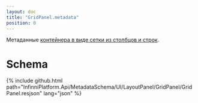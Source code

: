 ```yaml
---
layout: doc
title: "GridPanel.metadata"
position: 0
---
```


Метаданные [контейнера в виде сетки из столбцов и строк](../).

# Schema

{% include github.html path="InfinniPlatform.Api/MetadataSchema/UI/LayoutPanel/GridPanel/GridPanel.resjson" lang="json" %}
